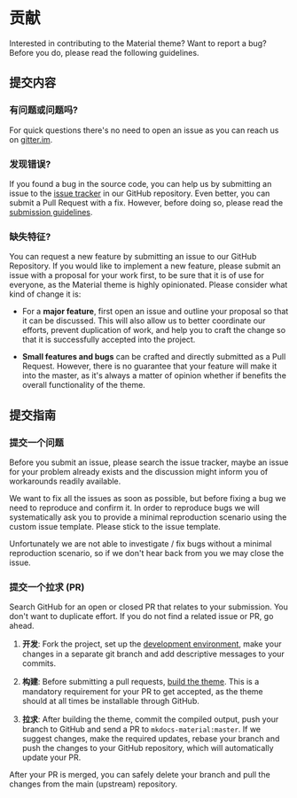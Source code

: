 # 贡献

Interested in contributing to the Material theme? Want to report a bug? Before
you do, please read the following guidelines.

## 提交内容

### 有问题或问题吗?

For quick questions there's no need to open an issue as you can reach us on
[gitter.im][1].

  [1]: https://gitter.im/squidfunk/mkdocs-material

### 发现错误?

If you found a bug in the source code, you can help us by submitting an issue
to the [issue tracker][2] in our GitHub repository. Even better, you can submit
a Pull Request with a fix. However, before doing so, please read the
[submission guidelines][3].

  [2]: https://github.com/squidfunk/mkdocs-material/issues
  [3]: #submission-guidelines

### 缺失特征?

You can request a new feature by submitting an issue to our GitHub Repository.
If you would like to implement a new feature, please submit an issue with a
proposal for your work first, to be sure that it is of use for everyone, as
the Material theme is highly opinionated. Please consider what kind of change
it is:

* For a **major feature**, first open an issue and outline your proposal so
  that it can be discussed. This will also allow us to better coordinate our
  efforts, prevent duplication of work, and help you to craft the change so
  that it is successfully accepted into the project.

* **Small features and bugs** can be crafted and directly submitted as a Pull
  Request. However, there is no guarantee that your feature will make it into
  the master, as it's always a matter of opinion whether if benefits the
  overall functionality of the theme.

## 提交指南

### 提交一个问题

Before you submit an issue, please search the issue tracker, maybe an issue for
your problem already exists and the discussion might inform you of workarounds
readily available.

We want to fix all the issues as soon as possible, but before fixing a bug we
need to reproduce and confirm it. In order to reproduce bugs we will
systematically ask you to provide a minimal reproduction scenario using the
custom issue template. Please stick to the issue template.

Unfortunately we are not able to investigate / fix bugs without a minimal
reproduction scenario, so if we don't hear back from you we may close the issue.

### 提交一个拉求 (PR)

Search GitHub for an open or closed PR that relates to your submission. You
don't want to duplicate effort. If you do not find a related issue or PR,
go ahead.

1. **开发**: Fork the project, set up the [development environment][4],
  make your changes in a separate git branch and add descriptive messages to
  your commits.

2. **构建**: Before submitting a pull requests, [build the theme][5]. This is
  a mandatory requirement for your PR to get accepted, as the theme should at
  all times be installable through GitHub.

3. **拉求**: After building the theme, commit the compiled output, push
  your branch to GitHub and send a PR to `mkdocs-material:master`. If we
  suggest changes, make the required updates, rebase your branch and push the
  changes to your GitHub repository, which will automatically update your PR.

After your PR is merged, you can safely delete your branch and pull the changes
from the main (upstream) repository.

  [4]: http://squidfunk.github.io/mkdocs-material/customization/#environment-setup
  [5]: http://squidfunk.github.io/mkdocs-material/customization/#build-process
